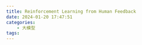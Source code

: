 ```yaml
---
title: Reinforcement Learning from Human Feedback
date: 2024-01-20 17:47:51
categories:
    - 大模型
tags:
---
```


